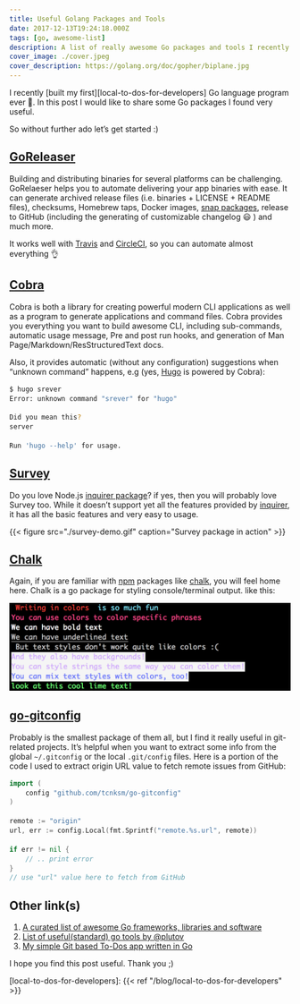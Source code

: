 ```yaml
---
title: Useful Golang Packages and Tools
date: 2017-12-13T19:24:18.000Z
tags: [go, awesome-list]
description: A list of really awesome Go packages and tools I recently discovered
cover_image: ./cover.jpeg
cover_description: https://golang.org/doc/gopher/biplane.jpg
---
```


I recently [built my first][local-to-dos-for-developers] Go language program ever 🙌. In this post I would like to share some Go packages I found very useful.

So without further ado let’s get started :)

## [GoReleaser][goreleaser]

Building and distributing binaries for several platforms can be challenging. GoRelaeser helps you to automate delivering your app binaries with ease. It can generate archived release files (i.e. binaries + LICENSE + README files), checksums, Homebrew taps, Docker images, [snap packages](http://snapcraft.io), release to GitHub (including the generating of customizable changelog 😃 ) and much more.

It works well with [Travis](http://travis-ci.org) and [CircleCI](https://circleci.com), so you can automate almost everything 👌

## [Cobra][cobra]

Cobra is both a library for creating powerful modern CLI applications as well as a program to generate applications and command files. Cobra provides you everything you want to build awesome CLI, including sub-commands, automatic usage message, Pre and post run hooks, and generation of Man Page/Markdown/ResStructuredText docs.

Also, it provides automatic (without any configuration) suggestions when “unknown command” happens, e.g (yes, [Hugo](https://gohugo.io/) is powered by Cobra):

```bash
$ hugo srever
Error: unknown command "srever" for "hugo"

Did you mean this?
server

Run 'hugo --help' for usage.
```

## [Survey][survey]

Do you love Node.js [inquirer package](https://www.npmjs.com/package/inquirer)? if yes, then you will probably love Survey too. While it doesn’t support yet all the features provided by [inquirer](https://www.npmjs.com/package/inquirer), it has all the basic features and very easy to usage.

{{< figure src="./survey-demo.gif" caption="Survey package in action"   >}}

## [Chalk][chalk]

Again, if you are familiar with [npm](http://npmjs.org) packages like [chalk](https://www.npmjs.com/package/chalk), you will feel home here. Chalk is a go package for styling console/terminal output. like this:

![](./chalk.png)

## [go-gitconfig][go-gitconfig]

Probably is the smallest package of them all, but I find it really useful in git-related projects. It’s helpful when you want to extract some info from the global `~/.gitconfig` or the local `.git/config` files. Here is a portion of the code I used to extract origin URL value to fetch remote issues from GitHub:

```go
import (
    config "github.com/tcnksm/go-gitconfig"
)

remote := "origin"
url, err := config.Local(fmt.Sprintf("remote.%s.url", remote))

if err != nil {
    // .. print error
}
// use "url" value here to fetch from GitHub
```

## Other link(s)

1. [A curated list of awesome Go frameworks, libraries and software](https://github.com/avelino/awesome-go)
2. [List of useful(standard) go tools by @plutov](http://pliutau.com/go-tools-are-awesome/)
3. [My simple Git based To-Dos app written in Go](https://git.io/todos)

I hope you find this post useful. Thank you ;)

[local-to-dos-for-developers]: {{< ref "/blog/local-to-dos-for-developers" >}}

[goreleaser]: http://github.com/goreleaser/
[go-gitconfig]: https://github.com/tcnksm/go-gitconfig
[chalk]: https://godoc.org/github.com/ttacon/chalk
[survey]: https://github.com/AlecAivazis/survey
[cobra]: https://github.com/spf13/cobra
